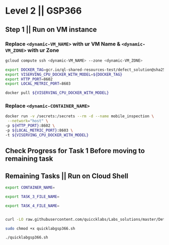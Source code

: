 # Level 2 || GSP366

## Step 1 || Run on VM instance

### Replace ```<dynamic-VM_NAME>``` with ur VM Name & ```<dynamic-VM_ZONE>``` with ur Zone
```bash
gcloud compute ssh <dynamic-VM_NAME> --zone <dynamic-VM_ZONE>
```
```bash
export DOCKER_TAG=gcr.io/ql-shared-resources-test/defect_solution@sha256:776fd8c65304ac017f5b9a986a1b8189695b7abbff6aa0e4ef693c46c7122f4c
export VISERVING_CPU_DOCKER_WITH_MODEL=${DOCKER_TAG}
export HTTP_PORT=8602
export LOCAL_METRIC_PORT=8603
```
```bash
docker pull ${VISERVING_CPU_DOCKER_WITH_MODEL}
```
### Replace ```<dynamic-CONTAINER_NAME>``` 
```bash
docker run -v /secrets:/secrets --rm -d --name mobile_inspection \
 --network="host" \
-p ${HTTP_PORT}:8602 \
-p ${LOCAL_METRIC_PORT}:8603 \
-t ${VISERVING_CPU_DOCKER_WITH_MODEL}
```

## Check Progress for Task 1 Before moving to remaining task
## Remaining Tasks || Run on Cloud Shell
```bash
export CONTAINER_NAME=
```
```bash
export TASK_3_FILE_NAME=
```
```bash
export TASK_4_FILE_NAME=
```
```bash

curl -LO raw.githubusercontent.com/quiccklabs/Labs_solutions/master/Detect%20Manufacturing%20Defects%20using%20Visual%20Inspection%20AI%20Challenge%20Lab/quicklabgsp366.sh

sudo chmod +x quicklabgsp366.sh

./quicklabgsp366.sh


```